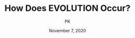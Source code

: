 ---
title: How Does EVOLUTION Occur?
author: PK
date: November 7, 2020
slug: how-does-evolution-occur
title_img: https://drive.google.com/uc?export=download&id=1Y-sAVVEPxWmtudjfZDd9QMipy2j5QFIX
---